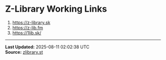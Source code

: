 # Z-Library Working Links

1. https://z-library.sk
2. https://z-lib.fm
3. https://1lib.sk/

---
**Last Updated:** 2025-08-11 02:02:38 UTC  
**Source:** [zlibrary.st](https://zlibrary.st/new-z-library-official-website-links)

